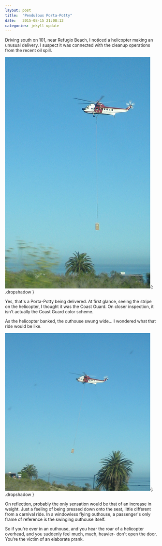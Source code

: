 ```yaml
---
layout: post
title:  "Pendulous Porta-Potty"
date:   2015-08-15 21:08:12
categories: jekyll update
---
```

Driving south on 101, near Refugio Beach, I noticed a helicopter making an unusual delivery.  I suspect it was connected with the cleanup operations from the recent oil spill.  


![Helicopter lifting outhouse](/images/2015-08-15_helicopter/helicopter1.png){: .dropshadow }  

Yes, that's a Porta-Potty being delivered.  At first glance, seeing the stripe on the helicopter, I thought it was the Coast Guard.  On closer inspection, it isn't actually the Coast Guard color scheme.  

As the helicopter banked, the outhouse swung wide... I wondered what that ride would be like.  

![Helicopter lifting outhouse](/images/2015-08-15_helicopter/helicopter2.png){: .dropshadow }  

On reflection, probably the only sensation would be that of an increase in weight. Just a feeling of being pressed down onto the seat, little different from a carnival ride.  In a windowless flying outhouse, a passenger's only frame of reference is the swinging outhouse itself.  

So if you're ever in an outhouse, and you hear the roar of a helicopter overhead, and you suddenly feel much, much, heavier- don't open the door.  You're the victim of an elaborate prank.  

